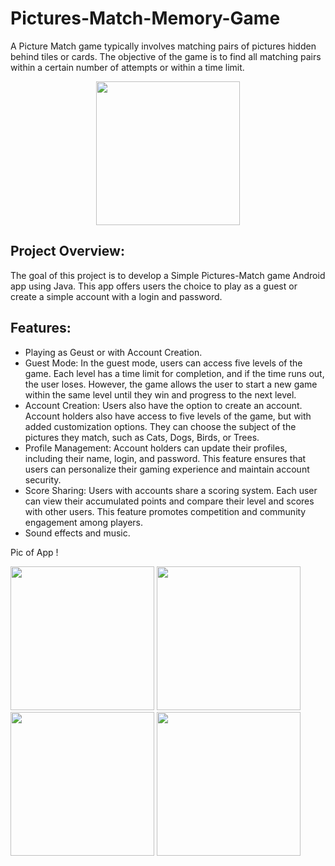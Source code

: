 # Pictures-Match-Memory-Game

A Picture Match game typically involves matching pairs of pictures hidden behind tiles or cards. The objective of the game is to find all matching pairs within a certain number of attempts or within a time limit.

<p align="center">
<img src="https://github.com/smdhen/Pictures-Match-Memory-Game/assets/96498289/2392c98f-6c76-49b0-b4a7-c653ea9fd1ee" width="230"/> 
</p>

## Project Overview:
The goal of this project is to develop a Simple Pictures-Match game Android app using Java. This app offers users the choice to play as a guest or create a simple account with a login and password.

## Features:
- Playing as Geust or with Account Creation.
- Guest Mode: In the guest mode, users can access five levels of the game. Each level has a time limit for completion, and if the time runs out, the user loses. However, the game allows the user to start a new game within the same level until they win and progress to the next level.
- Account Creation: Users also have the option to create an account. Account holders also have access to five levels of the game, but with added customization options. They can choose the subject of the pictures they match, such as Cats, Dogs, Birds, or Trees.
- Profile Management: Account holders can update their profiles, including their name, login, and password. This feature ensures that users can personalize their gaming experience and maintain account security.
- Score Sharing: Users with accounts share a scoring system. Each user can view their accumulated points and compare their level and scores with other users. This feature promotes competition and community engagement among players.
- Sound effects and music.

Pic of App !


<p>
<img src="https://github.com/smdhen/Pictures-Match-Memory-Game/assets/96498289/c4fbf495-8b15-4d2b-88dd-15cfa0579bb5" width="230"/> <img src="https://github.com/smdhen/Pictures-Match-Memory-Game/assets/96498289/a8bcd78d-bb5e-45d0-b94c-dc958815b69a" width="230"/> <img src="https://github.com/smdhen/Pictures-Match-Memory-Game/assets/96498289/653a06b8-96bb-4c2d-871e-1bbae1b1b4e1" width="230"/> <img src="https://github.com/smdhen/Pictures-Match-Memory-Game/assets/96498289/dd125176-99fc-4a49-a5ca-3fde3ec3c1fa" width="230"/> 
</p>

